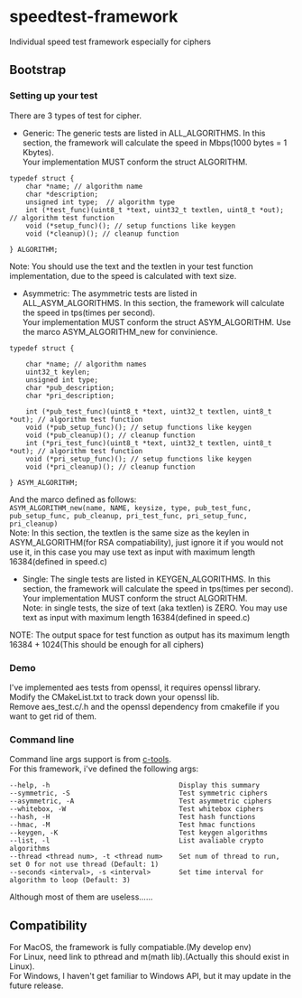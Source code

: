 # speedtest-framework
Individual speed test framework especially for ciphers

## Bootstrap

### Setting up your test

There are 3 types of test for cipher.

- Generic: The generic tests are listed in ALL_ALGORITHMS. 
In this section, the framework will calculate the speed in Mbps(1000 bytes = 1 Kbytes).  
Your implementation MUST conform the struct ALGORITHM.  
```
typedef struct {
    char *name; // algorithm name
    char *description;
    unsigned int type;  // algorithm type
    int (*test_func)(uint8_t *text, uint32_t textlen, uint8_t *out); // algorithm test function
    void (*setup_func)(); // setup functions like keygen
    void (*cleanup)(); // cleanup function

} ALGORITHM;
```  
Note: You should use the text and the textlen in your test function implementation, due to the speed
is calculated with text size.

- Asymmetric: The asymmetric tests are listed in ALL_ASYM_ALGORITHMS.
In this section, the framework will calculate the speed in tps(times per second).  
Your implementation MUST conform the struct ASYM_ALGORITHM. Use the marco ASYM_ALGORITHM_new for convinience.
```
typedef struct {

    char *name; // algorithm names
    uint32_t keylen;
    unsigned int type;
    char *pub_description;
    char *pri_description;

    int (*pub_test_func)(uint8_t *text, uint32_t textlen, uint8_t *out); // algorithm test function
    void (*pub_setup_func)(); // setup functions like keygen
    void (*pub_cleanup)(); // cleanup function
    int (*pri_test_func)(uint8_t *text, uint32_t textlen, uint8_t *out); // algorithm test function
    void (*pri_setup_func)(); // setup functions like keygen
    void (*pri_cleanup)(); // cleanup function

} ASYM_ALGORITHM;
```  
And the marco defined as follows:  
`ASYM_ALGORITHM_new(name, NAME, keysize, type, pub_test_func, pub_setup_func, pub_cleanup, pri_test_func, pri_setup_func, pri_cleanup)`  
Note: In this section, the textlen is the same size as the keylen in ASYM_ALGORITHM(for RSA compatiability), 
just ignore it if you would not use it, in this case you may use text as input with maximum length 16384(defined in speed.c)

- Single: The single tests are listed in KEYGEN_ALGORITHMS.
In this section, the framework will calculate the speed in tps(times per second).  
Your implementation MUST conform the struct ALGORITHM.  
Note: in single tests, the size of text (aka textlen) is ZERO. You may use text as input with maximum length 16384(defined in speed.c)

NOTE: The output space for test function as output has its maximum length 16384 + 1024(This should be enough for all ciphers)

### Demo

I've implemented aes tests from openssl, it requires openssl library.  
Modify the CMakeList.txt to track down your openssl lib.  
Remove aes_test.c/.h and the openssl dependency from cmakefile if you want to get rid of them.

### Command line

Command line args support is from [c-tools](https://github.com/Tomahawkd/c-tools).  
For this framework, i've defined the following args:  
```
--help, -h                                Display this summary
--symmetric, -S                           Test symmetric ciphers
--asymmetric, -A                          Test asymmetric ciphers
--whitebox, -W                            Test whitebox ciphers
--hash, -H                                Test hash functions
--hmac, -M                                Test hmac functions
--keygen, -K                              Test keygen algorithms
--list, -l                                List avaliable crypto algorithms
--thread <thread num>, -t <thread num>    Set num of thread to run, set 0 for not use thread (Default: 1)
--seconds <interval>, -s <interval>       Set time interval for algorithm to loop (Default: 3)
```  
Although most of them are useless......

## Compatibility

For MacOS, the framework is fully compatiable.(My develop env)   
For Linux, need link to pthread and m(math lib).(Actually this should exist in Linux).  
For Windows, I haven't get familiar to Windows API, but it may update in the future release.
